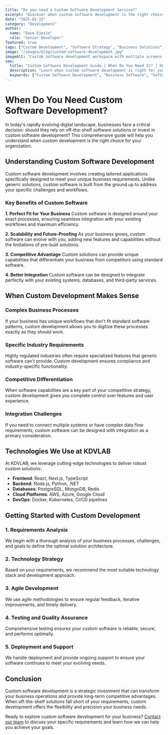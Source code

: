 ```yaml
---
title: "Do you need a Custom Software Development Service?"
excerpt: "Discover when custom software development is the right choice for your business and how it can drive innovation and efficiency."
date: "2025-01-22"
category: "Development"
author:
  name: "Dave Ejezie"
  role: "Senior Developer"
featured: true
tags: ["Custom Development", "Software Strategy", "Business Solutions", "TypeScript"]
image: "/images/blog/custom-software-development.jpg"
imageAlt: "Custom software development workspace with multiple screens showing code and cloud services"
seo:
  title: "Custom Software Development Guide | When Do You Need It? | KDVLAB"
  description: "Learn when custom software development is right for your business. Expert insights on strategy, benefits, and implementation from KDVLAB."
  keywords: ["Custom Software Development", "Business Software", "Software Strategy", "Enterprise Solutions"]
---
```


# When Do You Need Custom Software Development?

In today's rapidly evolving digital landscape, businesses face a critical decision: should they rely on off-the-shelf software solutions or invest in custom software development? This comprehensive guide will help you understand when custom development is the right choice for your organization.

## Understanding Custom Software Development

Custom software development involves creating tailored applications specifically designed to meet your unique business requirements. Unlike generic solutions, custom software is built from the ground up to address your specific challenges and workflows.

### Key Benefits of Custom Software

**1. Perfect Fit for Your Business**
Custom software is designed around your exact processes, ensuring seamless integration with your existing workflows and maximum efficiency.

**2. Scalability and Future-Proofing**
As your business grows, custom software can evolve with you, adding new features and capabilities without the limitations of pre-built solutions.

**3. Competitive Advantage**
Custom solutions can provide unique capabilities that differentiate your business from competitors using standard software.

**4. Better Integration**
Custom software can be designed to integrate perfectly with your existing systems, databases, and third-party services.

## When Custom Development Makes Sense

### Complex Business Processes
If your business has unique workflows that don't fit standard software patterns, custom development allows you to digitize these processes exactly as they should work.

### Specific Industry Requirements
Highly regulated industries often require specialized features that generic software can't provide. Custom development ensures compliance and industry-specific functionality.

### Competitive Differentiation
When software capabilities are a key part of your competitive strategy, custom development gives you complete control over features and user experience.

### Integration Challenges
If you need to connect multiple systems or have complex data flow requirements, custom software can be designed with integration as a primary consideration.

## Technologies We Use at KDVLAB

At KDVLAB, we leverage cutting-edge technologies to deliver robust custom solutions:

- **Frontend**: React, Next.js, TypeScript
- **Backend**: Node.js, Python, .NET
- **Databases**: PostgreSQL, MongoDB, Redis
- **Cloud Platforms**: AWS, Azure, Google Cloud
- **DevOps**: Docker, Kubernetes, CI/CD pipelines

## Getting Started with Custom Development

### 1. Requirements Analysis
We begin with a thorough analysis of your business processes, challenges, and goals to define the optimal solution architecture.

### 2. Technology Strategy
Based on your requirements, we recommend the most suitable technology stack and development approach.

### 3. Agile Development
We use agile methodologies to ensure regular feedback, iterative improvements, and timely delivery.

### 4. Testing and Quality Assurance
Comprehensive testing ensures your custom software is reliable, secure, and performs optimally.

### 5. Deployment and Support
We handle deployment and provide ongoing support to ensure your software continues to meet your evolving needs.

## Conclusion

Custom software development is a strategic investment that can transform your business operations and provide long-term competitive advantages. When off-the-shelf solutions fall short of your requirements, custom development offers the flexibility and precision your business needs.

Ready to explore custom software development for your business? [Contact our team](/contact) to discuss your specific requirements and learn how we can help you achieve your goals.
